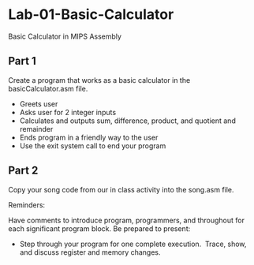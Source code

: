# Lab-01-Basic-Calculator
Basic Calculator in MIPS Assembly

## Part 1
Create a program that works as a basic calculator in the basicCalculator.asm file.

* Greets user 
* Asks user for 2 integer inputs
* Calculates and outputs sum, difference, product, and quotient and remainder
* Ends program in a friendly way to the user
* Use the exit system call to end your program


## Part 2

Copy your song code from our in class activity into the song.asm file.

Reminders:

Have comments to introduce program, programmers, and throughout for each significant program block.
Be prepared to present:
* Step through your program for one complete execution.  Trace, show, and discuss register and memory changes.
